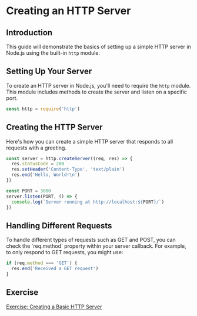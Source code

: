 
# Creating an HTTP Server

## Introduction

This guide will demonstrate the basics of setting up a simple HTTP server in Node.js using the built-in `http` module.

## Setting Up Your Server

To create an HTTP server in Node.js, you'll need to require the `http` module. This module includes methods to create the server and listen on a specific port.

```javascript
const http = require('http')
```

## Creating the HTTP Server

Here's how you can create a simple HTTP server that responds to all requests with a greeting.

```javascript
const server = http.createServer((req, res) => {
  res.statusCode = 200
  res.setHeader('Content-Type', 'text/plain')
  res.end('Hello, World!\n')
})

const PORT = 3000
server.listen(PORT, () => {
  console.log(`Server running at http://localhost:${PORT}/`)
})
```

## Handling Different Requests

To handle different types of requests such as GET and POST, you can check the \`req.method\` property within your server callback. For example, to only respond to GET requests, you might use:

```javascript
if (req.method === 'GET') {
  res.end('Received a GET request')
}
```
## Exercise

[Exercise: Creating a Basic HTTP Server](exercise.md)
